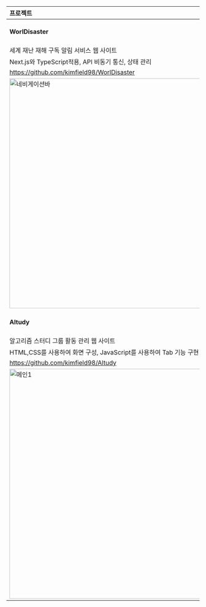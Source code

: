 |**프로젝트**|**기간**|**기술스택**|
|:---|:---|:---|
|**WorlDisaster**|23.11.14-23.12.15|Next.js, TypeScript, Recoil|
|세계 재난 재해 구독 알림 서비스 웹 사이트|
|Next.js와 TypeScript적용, API 비동기 통신, 상태 관리|
|https://github.com/kimfield98/WorlDisaster|
|<img width="600" alt="네비게이션바" src="https://github.com/kimfield98/kimfield98/assets/141253939/a74f7149-a41a-46a8-b411-95c9596d2cb7">|
|**Altudy**|23.05.22-23.06.15|Django, Python, JavaScript|
|알고리즘 스터디 그룹 활동 관리 웹 사이트|
|HTML,CSS를 사용하여 화면 구성, JavaScript를 사용하여 Tab 기능 구현|
|https://github.com/kimfield98/Altudy|
|<img width="600" alt="메인1" src="https://github.com/kimfield98/kimfield98/assets/141253939/3a9743bd-6ba4-4320-ad49-10281983017f">|

